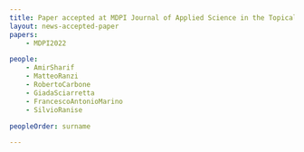 ```yaml
---
title: Paper accepted at MDPI Journal of Applied Science in the Topical Collection of Innovation in Information Security
layout: news-accepted-paper
papers:
    - MDPI2022

people:
    - AmirSharif
    - MatteoRanzi
    - RobertoCarbone
    - GiadaSciarretta
    - FrancescoAntonioMarino
    - SilvioRanise

peopleOrder: surname

---
```

